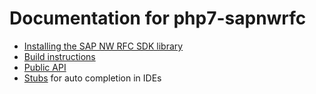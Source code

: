 # Documentation for php7-sapnwrfc

* [Installing the SAP NW RFC SDK library](installing_nwrfcsdk.md)
* [Build instructions](building.md)
* [Public API](api.md)
* [Stubs](sapnwrfc.stubs.php) for auto completion in IDEs

